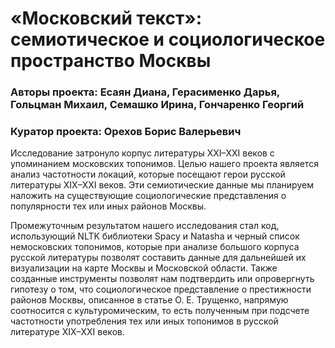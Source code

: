 # «Московский текст»: семиотическое и социологическое пространство Москвы
### Авторы проекта: Есаян Диана, Герасименко Дарья, Гольцман Михаил, Семашко Ирина, Гончаренко Георгий

### Куратор проекта: Орехов Борис Валерьевич

Исследование затронуло корпус литературы ХХI–XXI веков с упоминанием московских топонимов. Целью нашего проекта является анализ частотности локаций, которые посещают герои русской литературы XIX–XXI веков. Эти семиотические данные мы планируем наложить на существующие социологические представления о популярности тех или иных районов Москвы. 

Промежуточным результатом нашего исследования стал код, использующий NLTK библиотеки Spacy и Natasha и черный список немосковских топонимов, которые при анализе большого корпуса русской литературы позволят составить данные для дальнейшей их визуализации на карте Москвы и Московской области. Также созданные инструменты позволят нам подтвердить или опровергнуть гипотезу о том, что социологическое представление о престижности районов Москвы, описанное в статье О. Е. Трущенко, напрямую соотносится с культуромическим, то есть полученным при подсчете частотности употребления тех или иных топонимов в русской литературе XIX–XXI веков.
